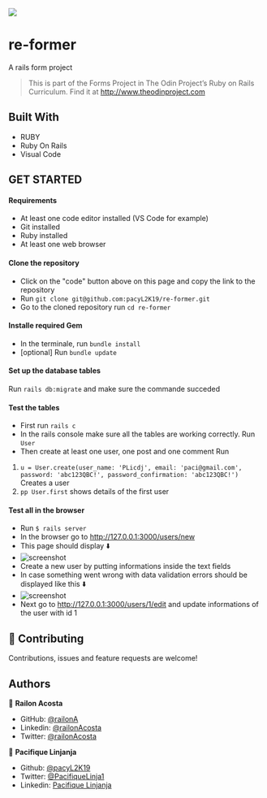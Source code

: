 ![](https://img.shields.io/badge/Microverse-blueviolet)
# re-former

A rails form project
> This is part of the Forms Project in The Odin Project’s Ruby on Rails Curriculum. Find it at http://www.theodinproject.com 
 
## Built With

- RUBY
- Ruby On Rails
- Visual Code

## GET STARTED

#### Requirements 

- At least one code editor installed (VS Code for example)
- Git installed
- Ruby installed
- At least one web browser
#### Clone the repository

- Click on the "code" button above on this page and copy the link to the repository
- Run `git clone git@github.com:pacyL2K19/re-former.git`
- Go to the cloned repository run `cd re-former`

#### Installe required Gem

- In the terminale, run `bundle install`
- [optional] Run `bundle update`

#### Set up the database tables 

Run `rails db:migrate` and make sure the commande succeded


#### Test the tables

- First run `rails c`
- In the rails console make sure all the tables are working correctly. Run `User`
- Then create at least one user, one post and one comment Run 
1. `u = User.create(user_name: 'PLicdj', email: 'paci@gmail.com', password: 'abc123QBC!', password_confirmation: 'abc123QBC!')` Creates a user
2. `pp User.first` shows details of the first user

#### Test all in the browser

- Run `$ rails server`
- In the browser go to http://127.0.0.1:3000/users/new
- This page should display ⬇️
- ![screenshot](screenshots/new.png)
- Create a new user by putting informations inside the text fields
- In case something went wrong with data validation errors should be displayed like this ⬇️
- ![screenshot](screenshots/error.png)
- Next go to http://127.0.0.1:3000/users/1/edit and update informations of the user with id 1 

## 🤝 Contributing 

Contributions, issues and feature requests are welcome!
## Authors

👤 **Railon Acosta**
- GitHub: [@railonA](https://github.com/RailonA)
- Linkedin: [@railonAcosta](https://www.linkedin.com/in/railon-acosta-81265180/)
- Twitter: [@railonAcosta](https://twitter.com/RailonAcosta)

👤 **Pacifique Linjanja**
- Github: [@pacyL2K19](https://github.com/pacyL2K19)
- Twitter: [@PacifiqueLinja1](https://twitter.com/PacifiqueLinja1)
- Linkedin: [Pacifique Linjanja](https://www.linkedin.com/in/pacifique-linjanja/)


